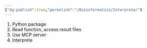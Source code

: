 ```yaml
---
{"dg-publish":true,"permalink":"/Bioinformatics/Interpreto/"}
---
```


1. Python package
2. Read function, access result files
3. Use MCP server
4. Interprete
